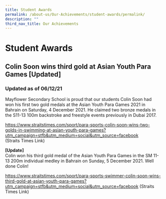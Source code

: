 ```yaml
---
title: Student Awards
permalink: /about-us/Our-Achievements/student-awards/permalink/
description: ""
third_nav_title: Our Achievements
---
```

Student Awards
==============

Colin Soon wins third gold at Asian Youth Para Games \[Updated\]
----------------------------------------------------------------

### **Updated as of 06/12/21**

Mayflower Secondary School is proud that our students Colin Soon had won his first two gold medals at the Asian Youth Para Games 2021 in Bahrain on Saturday, 4 December 2021. He claimed two bronze medals in the S11-13 100m backstroke and freestyle events previously in Dubai 2017.

https://www.straitstimes.com/sport/para-sports-colin-soon-wins-two-golds-in-swimming-at-asian-youth-para-games?utm_campaign=stfb&utm_medium=social&utm_source=facebook   
(Straits Times Link)

**\[Update\]**    
Colin won his third gold medal of the Asian Youth Para Games in the SM 11-13 200m individual medley in Bahrain on Sunday, 5 December 2021. Well done Colin!

https://www.straitstimes.com/sport/para-sports-swimmer-colin-soon-wins-third-gold-at-asian-youth-para-games?utm_campaign=stfb&utm_medium=social&utm_source=facebook
(Straits Times Link)